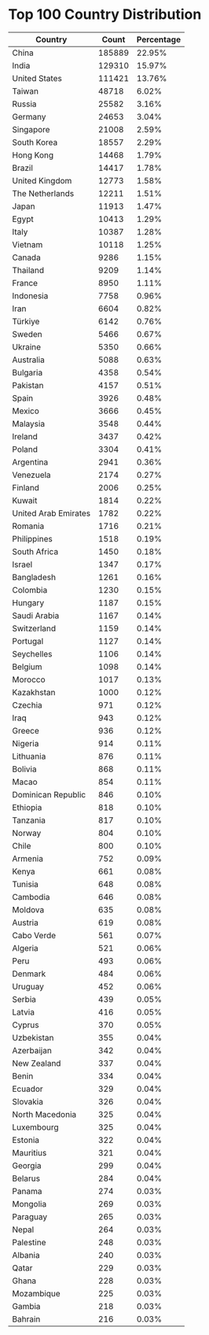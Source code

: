 # Top 100 Country Distribution
| Country | Count | Percentage |
|----|----|----|
| China | 185889 | 22.95% |
| India | 129310 | 15.97% |
| United States | 111421 | 13.76% |
| Taiwan | 48718 | 6.02% |
| Russia | 25582 | 3.16% |
| Germany | 24653 | 3.04% |
| Singapore | 21008 | 2.59% |
| South Korea | 18557 | 2.29% |
| Hong Kong | 14468 | 1.79% |
| Brazil | 14417 | 1.78% |
| United Kingdom | 12773 | 1.58% |
| The Netherlands | 12211 | 1.51% |
| Japan | 11913 | 1.47% |
| Egypt | 10413 | 1.29% |
| Italy | 10387 | 1.28% |
| Vietnam | 10118 | 1.25% |
| Canada | 9286 | 1.15% |
| Thailand | 9209 | 1.14% |
| France | 8950 | 1.11% |
| Indonesia | 7758 | 0.96% |
| Iran | 6604 | 0.82% |
| Türkiye | 6142 | 0.76% |
| Sweden | 5466 | 0.67% |
| Ukraine | 5350 | 0.66% |
| Australia | 5088 | 0.63% |
| Bulgaria | 4358 | 0.54% |
| Pakistan | 4157 | 0.51% |
| Spain | 3926 | 0.48% |
| Mexico | 3666 | 0.45% |
| Malaysia | 3548 | 0.44% |
| Ireland | 3437 | 0.42% |
| Poland | 3304 | 0.41% |
| Argentina | 2941 | 0.36% |
| Venezuela | 2174 | 0.27% |
| Finland | 2006 | 0.25% |
| Kuwait | 1814 | 0.22% |
| United Arab Emirates | 1782 | 0.22% |
| Romania | 1716 | 0.21% |
| Philippines | 1518 | 0.19% |
| South Africa | 1450 | 0.18% |
| Israel | 1347 | 0.17% |
| Bangladesh | 1261 | 0.16% |
| Colombia | 1230 | 0.15% |
| Hungary | 1187 | 0.15% |
| Saudi Arabia | 1167 | 0.14% |
| Switzerland | 1159 | 0.14% |
| Portugal | 1127 | 0.14% |
| Seychelles | 1106 | 0.14% |
| Belgium | 1098 | 0.14% |
| Morocco | 1017 | 0.13% |
| Kazakhstan | 1000 | 0.12% |
| Czechia | 971 | 0.12% |
| Iraq | 943 | 0.12% |
| Greece | 936 | 0.12% |
| Nigeria | 914 | 0.11% |
| Lithuania | 876 | 0.11% |
| Bolivia | 868 | 0.11% |
| Macao | 854 | 0.11% |
| Dominican Republic | 846 | 0.10% |
| Ethiopia | 818 | 0.10% |
| Tanzania | 817 | 0.10% |
| Norway | 804 | 0.10% |
| Chile | 800 | 0.10% |
| Armenia | 752 | 0.09% |
| Kenya | 661 | 0.08% |
| Tunisia | 648 | 0.08% |
| Cambodia | 646 | 0.08% |
| Moldova | 635 | 0.08% |
| Austria | 619 | 0.08% |
| Cabo Verde | 561 | 0.07% |
| Algeria | 521 | 0.06% |
| Peru | 493 | 0.06% |
| Denmark | 484 | 0.06% |
| Uruguay | 452 | 0.06% |
| Serbia | 439 | 0.05% |
| Latvia | 416 | 0.05% |
| Cyprus | 370 | 0.05% |
| Uzbekistan | 355 | 0.04% |
| Azerbaijan | 342 | 0.04% |
| New Zealand | 337 | 0.04% |
| Benin | 334 | 0.04% |
| Ecuador | 329 | 0.04% |
| Slovakia | 326 | 0.04% |
| North Macedonia | 325 | 0.04% |
| Luxembourg | 325 | 0.04% |
| Estonia | 322 | 0.04% |
| Mauritius | 321 | 0.04% |
| Georgia | 299 | 0.04% |
| Belarus | 284 | 0.04% |
| Panama | 274 | 0.03% |
| Mongolia | 269 | 0.03% |
| Paraguay | 265 | 0.03% |
| Nepal | 264 | 0.03% |
| Palestine | 248 | 0.03% |
| Albania | 240 | 0.03% |
| Qatar | 229 | 0.03% |
| Ghana | 228 | 0.03% |
| Mozambique | 225 | 0.03% |
| Gambia | 218 | 0.03% |
| Bahrain | 216 | 0.03% |
